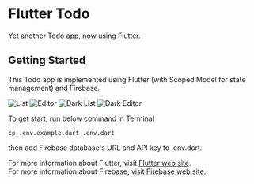 # Flutter Todo

Yet another Todo app, now using Flutter.

## Getting Started

This Todo app is implemented using Flutter (with Scoped Model for state management) and Firebase.

![List](list.png?raw=true)
![Editor](editor.png?raw=true)
![Dark List](dark_list.png?raw=true)
![Dark Editor](dark_editor.png?raw=true)

To get start, run below command in Terminal

```
cp .env.example.dart .env.dart
```

then add Firebase database's URL and API key to .env.dart.

For more information about Flutter, visit [Flutter web site](https://flutter.io/).  
For more information about Firebase, visit [Firebase web site](https://firebase.google.com/).

